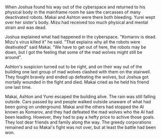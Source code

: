When Joshua found his way out of the cyberspace and returned to his physical body in the mainframe room he saw the carcasses of many deactivated robots. Makai and Ashton were there both bleeding. Yurei wept over her sister's body. Mizu had received too much physical and mental strain and was dead.

Joshua explained what had happened in the cyberspace. "Komarov is dead. Mizu's virus killed it" he said. "That explains why all the robots were deativated" said Makai. "We have to get out of here, the robots may be down, but I got the feeling that some of the mad wolves might still be around".

Ashton's suspicion turned out to be right, and on their way out of the building one last group of mad wolves clashed with them on the stairwell. They fought bravely and ended up defeating the wolves, but Joshua got mortally wounded in the fight and died. Makai cried as he held his friend one last time.

Makai, Ashton and Yurei escaped the building alive. The rain was still falling outside. Cars passed by and people walked outside unaware of what had been going on underground. Makai and the others had stopped the AI known as Komarov, and they had defeated the mad wolves who the AI had been leading. However, they had to pay a hefty price to achive those goals. They lost dear friends and family along the way. The greedy corporations remained and so Makai's fight was not over, but at least the battle had been won.